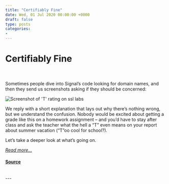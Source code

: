 ```yaml
---
title: "Certifiably Fine"
date: Wed, 01 Jul 2020 00:00:00 +0000
draft: false
type: posts
categories: 
- 
---
```

# Certifiably Fine

<br/>

<br/>
Sometimes people dive into Signal’s code looking for domain names, and then they send us screenshots asking if they should be concerned:

![Screenshot of 'T' rating on ssl labs](/blog/images/ssllabs-screenshot.png)

We reply with a short explanation that lays out why there’s nothing wrong, but we understand the confusion. Nobody would be excited about getting a grade like this on a homework assignment – and you’d have to stay after class and ask the teacher what the hell a “T” even means on your report about summer vacation (“T”oo cool for school?).

Let’s take a deeper look at what’s going on.

[_Read more..._](https://signal.org/blog/certifiably-fine/)

#### [Source](https://signal.org/blog/certifiably-fine/)

<br/>
---
